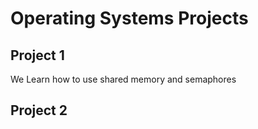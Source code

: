 # Operating Systems Projects

## Project 1

We Learn how to use shared memory and semaphores

## Project 2
